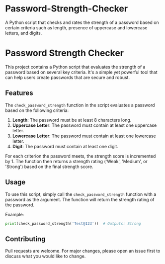 # Password-Strength-Checker
A Python script that checks and rates the strength of a password based on certain criteria such as length, presence of uppercase and lowercase letters, and digits.

# Password Strength Checker

This project contains a Python script that evaluates the strength of a password based on several key criteria. It's a simple yet powerful tool that can help users create passwords that are secure and robust.

## Features

The `check_password_strength` function in the script evaluates a password based on the following criteria:

1. **Length**: The password must be at least 8 characters long.
2. **Uppercase Letter**: The password must contain at least one uppercase letter.
3. **Lowercase Letter**: The password must contain at least one lowercase letter.
4. **Digit**: The password must contain at least one digit.

For each criterion the password meets, the strength score is incremented by 1. The function then returns a strength rating ('Weak', 'Medium', or 'Strong') based on the final strength score.

## Usage

To use this script, simply call the `check_password_strength` function with a password as the argument. The function will return the strength rating of the password.

Example:

```python
print(check_password_strength('Test@123'))  # Outputs: Strong
```

## Contributing

Pull requests are welcome. For major changes, please open an issue first to discuss what you would like to change.
